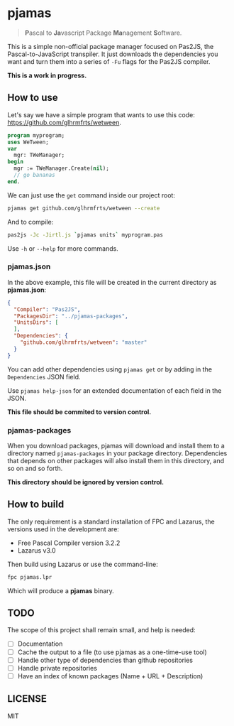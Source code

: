 # pjamas

> **P**ascal to **Ja**vascript Package **Ma**nagement **S**oftware.

This is a simple non-official package manager focused on Pas2JS, the Pascal-to-JavaScript transpiler. It just downloads the dependencies you want and turn them into a series of `-Fu` flags for the Pas2JS compiler.

**This is a work in progress.**

## How to use

Let's say we have a simple program that wants to use this code: https://github.com/glhrmfrts/wetween.

```pascal
program myprogram;
uses WeTween;
var
  mgr: TWeManager;
begin
  mgr := TWeManager.Create(nil);
  // go bananas
end.
```

We can just use the `get` command inside our project root:

```bash
pjamas get github.com/glhrmfrts/wetween --create
```

And to compile:

```bash
pas2js -Jc -Jirtl.js `pjamas units` myprogram.pas
```

Use `-h` or `--help` for more commands.

### pjamas.json

In the above example, this file will be created in the current directory as **pjamas.json**:

```json
{
  "Compiler": "Pas2JS",
  "PackagesDir": "../pjamas-packages",
  "UnitsDirs": [
  ],
  "Dependencies": {
    "github.com/glhrmfrts/wetween": "master"
  }
}
```

You can add other dependencies using `pjamas get` or by adding in the `Dependencies` JSON field.

Use `pjamas help-json` for an extended documentation of each field in the JSON.

**This file should be commited to version control.**

### pjamas-packages

When you download packages, pjamas will download and install them to a directory named `pjamas-packages` in your
package directory. Dependencies that depends on other packages will also install them in this directory, and so on and so forth.

**This directory should be ignored by version control.**

## How to build

The only requirement is a standard installation of FPC and Lazarus, the versions used in the development are:

- Free Pascal Compiler version 3.2.2
- Lazarus v3.0

Then build using Lazarus or use the command-line:

```bash
fpc pjamas.lpr
```

Which will produce a **pjamas** binary.

## TODO

The scope of this project shall remain small, and help is needed:

- [ ] Documentation
- [ ] Cache the output to a file (to use pjamas as a one-time-use tool)
- [ ] Handle other type of dependencies than github repositories
- [ ] Handle private repositories
- [ ] Have an index of known packages (Name + URL + Description)

## LICENSE

MIT